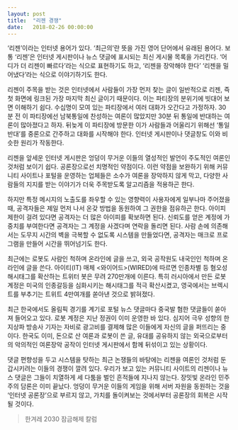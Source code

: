 ```yaml
---
layout: post
title:  "리젠 경쟁"
date:   2018-02-26 00:00:00
---
```


‘리젠’이라는 인터넷 용어가 있다. ‘최근의’란 뜻을 가진 영어 단어에서 유래된 용어다. 보통 ‘리젠’은 인터넷 게시판이나 뉴스 댓글에 표시되는 최신 게시물 목록을 가리킨다. ‘어디가 더 리젠이 빠르다’라는 식으로 표현하기도 하고, ‘리젠을 장악해야 한다’ ‘리젠을 밀어냈다’라는 식으로 이야기하기도 한다.

리젠이 주목을 받는 것은 인터넷에서 사람들이 가장 먼저 찾는 글이 일반적으로 리젠, 즉 첫 화면에 링크된 가장 마지막 최신 글이기 때문이다. 이는 파티장의 분위기에 빗대어 보면 이해하기 쉽다. 수십명이 모여 있는 파티장에서 여러 대화가 오간다고 가정하자. 30분 전 이 파티장에선 남북통일에 찬성하는 여론이 많았지만 30분 뒤 통일에 반대하는 여론이 많아졌다고 하자. 뒤늦게 이 파티장에 방문한 이가 사람들과 어울리기 위해선 ‘통일 반대’를 중론으로 간주하고 대화를 시작해야 한다. 인터넷 게시판이나 댓글창도 이와 비슷한 원리가 작동한다.

리젠을 앞세운 인터넷 게시판은 엉덩이 무거운 이들의 열성적인 발언이 주도적인 여론인 것처럼 보이기 쉽다. 공론장으로선 치명적인 약점이다. 이런 약점을 보완하기 위해 커뮤니티 사이트나 포털을 운영하는 업체들은 소수가 여론을 장악하지 않게 막고, 다양한 사람들의 지지를 받는 이야기가 더욱 주목받도록 알고리즘을 적용하곤 한다.

하지만 특정 메시지의 노출도를 좌우할 수 있는 영향력이 사용자에게 일부나마 주어졌을 때, 공격자들은 제일 먼저 나서 온갖 방법을 동원하여 그 권한을 점유하곤 한다. 아이피 제한이 걸려 있다면 공격자는 더 많은 아이피를 확보하면 된다. 신뢰도를 얻은 계정에 가중치를 부여한다면 공격자는 그 계정을 사겠다며 연락을 돌리면 된다. 사람 손에 의존해서는 도무지 시간의 벽을 극복할 수 없도록 시스템을 만들었다면, 공격자는 매크로 프로그램을 만들어 시간을 뛰어넘기도 한다.

최근에는 로봇도 사람인 척하며 온라인에 글을 쓰고, 외국 공작원도 내국인인 척하며 온라인에 글을 쓴다. 아이티(IT) 매체 <와이어드>(WIRED)에 따르면 인종차별 등 혐오성 해시태그를 확산하는 트위터 봇은 무려 270만개에 이른다. 특히 러시아에서 만든 로봇 계정은 미국의 인종갈등을 심화시키는 해시태그를 적극 확산시켰고, 영국에서는 브렉시트를 부추기는 트위트 4만여개를 쏟아낸 것으로 밝혀졌다.

최근 한국에서도 올림픽 경기를 계기로 포털 뉴스 댓글마다 중국발 혐한 댓글들이 쏟아져 들어오고 있다. 로봇 계정은 지난 정권이 이미 운영한 바 있다. 심지어 극우 성향의 한 지상파 방송사 기자는 자비로 광고비를 결제해 많은 이들에게 자신의 글을 퍼뜨리는 중이다. 한국도 이미, 돈으로 산 여론과 로봇이 쓴 글, 유대를 공유하지 않는 외국으로부터의 악의적인 여론장악 공작이 인터넷 게시판에서 함께 뒤섞이고 있는 상황이다.

댓글 편향성을 두고 시스템을 탓하는 최근 논쟁들의 바탕에는 리젠을 여론인 것처럼 둔갑시키려는 이들의 경쟁이 깔려 있다. 우리가 보고 있는 커뮤니티 사이트의 리젠이나 뉴스 댓글은 그들이 치열하게 세 다툼을 벌인 흔적들에 지나지 않는다. 장밋빛 온라인 민주주의 담론은 이미 끝났다. 엉덩이 무거운 이들의 게임을 위해 서버 자원을 동원하는 것을 ‘인터넷 공론장’으로 부르지 않고, 가치를 돌이켜보는 것에서부터 공론장의 회복은 시작될 것이다.


> 한겨레 2030 잠금해제 칼럼
